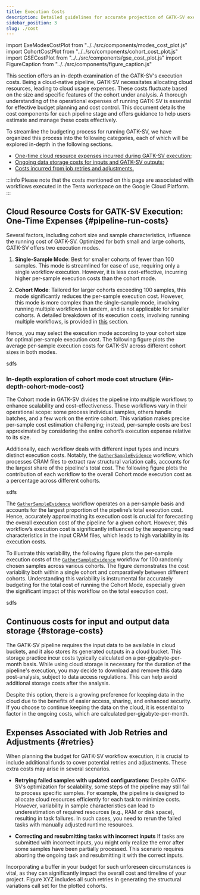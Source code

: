 ```yaml
---
title: Execution Costs
description: Detailed guidelines for accurate projection of GATK-SV execution costs
sidebar_position: 3
slug: ./cost
---
```


import ExeModesCostPlot from "../../src/components/modes_cost_plot.js"
import CohortCostPlot from "../../src/components/cohort_cost_plot.js"
import GSECostPlot from "../../src/components/gse_cost_plot.js"
import FigureCaption from "../../src/components/figure_caption.js"


This section offers an in-depth examination of the GATK-SV's execution costs. 
Being a cloud-native pipeline, GATK-SV necessitates allocating cloud resources, 
leading to cloud usage expenses. These costs fluctuate based on the size and 
specific features of the cohort under analysis. A thorough understanding of 
the operational expenses of running GATK-SV is essential for effective 
budget planning and cost control. 
This document details the cost components for each pipeline stage and offers 
guidance to help users estimate and manage these costs effectively.


To streamline the budgeting process for running GATK-SV, 
we have organized this process into the following categories, 
each of which will be explored in-depth in the following sections.  


- [One-time cloud resource expenses incurred during GATK-SV execution;](#pipeline-run-costs)
- [Ongoing data storage costs for inputs and GATK-SV outputs;](#storage-costs)
- [Costs incurred from job retries and adjustments.](#retries)


:::info
Please note that the costs mentioned on this page are associated 
with workflows executed in the Terra workspace on the Google Cloud Platform.
:::



## Cloud Resource Costs for GATK-SV Execution: One-Time Expenses {#pipeline-run-costs}

Several factors, including cohort size and sample characteristics, 
influence the running cost of GATK-SV. Optimized for both small and 
large cohorts, GATK-SV offers two execution modes. 


1. **Single-Sample Mode**: 
   Best for smaller cohorts of fewer than 100 samples. 
   This mode is streamlined for ease of use, requiring only a single workflow execution. 
   However, it is less cost-effective, incurring higher per-sample execution costs than the cohort mode. 


2. **Cohort Mode**:
   Tailored for larger cohorts exceeding 100 samples, 
   this mode significantly reduces the per-sample execution cost. 
   However, this mode is more complex than the single-sample mode, involving running 
   multiple workflows in tandem, and is not applicable for smaller cohorts. 
   A detailed breakdown of its execution costs, involving running multiple workflows, is provided in 
   [this](#in-depth-cohort-mode-cost) section.


Hence, you may select the execution mode according to your cohort size for optimal 
per-sample execution cost. The following figure plots the average per-sample 
execution costs for GATK-SV across different cohort sizes in both modes.


<ExeModesCostPlot />

<FigureCaption number="1">
    sdfs
</FigureCaption>




### In-depth exploration of cohort mode cost structure {#in-depth-cohort-mode-cost}

The Cohort mode in GATK-SV divides the pipeline into multiple workflows 
to enhance scalability and cost-effectiveness. These workflows vary in their operational scope: 
some process individual samples, others handle batches, and a few work on the entire cohort. 
This variation makes precise per-sample cost estimation challenging; 
instead, per-sample costs are best approximated by considering the entire 
cohort’s execution expense relative to its size. 


Additionally, each workflow deals with different input types and incurs distinct execution costs. 
Notably, the [`GatherSampleEvidence`](/docs/modules/gse) workflow, 
which processes CRAM files to extract raw structural variation calls, 
accounts for the largest share of the pipeline's total cost. 
The following figure plots the contribution of each workflow to the overall 
Cohort mode execution cost as a percentage across different cohorts.


<CohortCostPlot />
<FigureCaption number="2">
    sdfs
</FigureCaption>


The [`GatherSampleEvidence`](/docs/modules/gse) workflow operates on a per-sample basis 
and accounts for the largest proportion of the pipeline’s total execution cost. 
Hence, accurately approximating its execution cost is crucial for forecasting 
the overall execution cost of the pipeline for a given cohort. 
However, this workflow’s execution cost is significantly influenced by 
the sequencing read characteristics in the input CRAM files, 
which leads to high variability in its execution costs. 


To illustrate this variability, the following figure plots the per-sample 
execution costs of the [`GatherSampleEvidence`](/docs/modules/gse) workflow 
for 100 randomly chosen samples across various cohorts. 
The figure demonstrates the cost variability both within a single cohort and 
comparatively between different cohorts. 
Understanding this variability is instrumental for accurately budgeting 
for the total cost of running the Cohort Mode, 
especially given the significant impact of this workflow on the total execution cost.


<GSECostPlot />
<FigureCaption number="3">
    sdfs
</FigureCaption>


## Continuous costs for input and output data storage {#storage-costs}

The GATK-SV pipeline requires the input data to be available in cloud buckets, 
and it also stores its generated outputs in a cloud bucket. 
This storage practice incur costs typically calculated on a per-gigabyte-per-month basis. 
While using cloud storage is necessary for the duration of the pipeline's execution, 
you may decide to download and remove this data post-analysis, 
subject to data access regulations. 
This can help avoid additional storage costs after the analysis.


Despite this option, there is a growing preference for keeping data in the cloud 
due to the benefits of easier access, sharing, and enhanced security. 
If you choose to continue keeping the data on the cloud, 
it is essential to factor in the ongoing costs, which are calculated per-gigabyte-per-month. 



## Expenses Associated with Job Retries and Adjustments {#retries}

When planning the budget for GATK-SV workflow execution, 
it is crucial to include additional funds to cover potential retries and adjustments. 
These extra costs may arise in several scenarios.


* **Retrying failed samples with updated configurations**:
  Despite GATK-SV’s optimization for scalability, some steps of the pipeline may still fail 
  to process specific samples. For example, the pipeline is designed to allocate 
  cloud resources efficiently for each task to minimize costs. 
  However, variability in sample characteristics can lead to underestimation 
  of required resources (e.g., RAM or disk space), resulting in task failures. 
  In such cases, you need to rerun the failed tasks with manually adjusted runtime resources.


* **Correcting and resubmitting tasks with incorrect inputs**
  If tasks are submitted with incorrect inputs, you might only realize the error 
  after some samples have been partially processed. This scenario requires 
  aborting the ongoing task and resubmitting it with the correct inputs.


Incorporating a buffer in your budget for such unforeseen circumstances is vital, 
as they can significantly impact the overall cost and timeline of your project. 
Figure XYZ includes all such retries in generating the structural 
variations call set for the plotted cohorts. 
